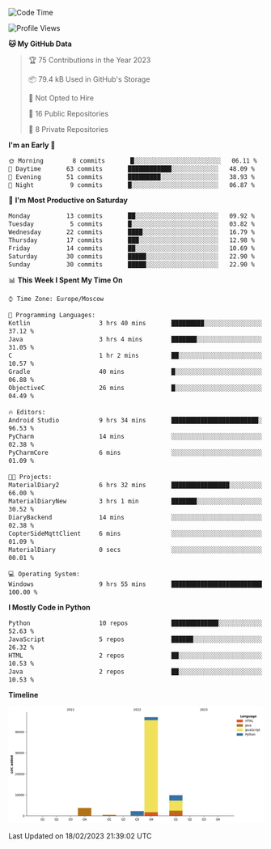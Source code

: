 <!--START_SECTION:waka-->
![Code Time](http://img.shields.io/badge/Code%20Time-32%20hrs%2028%20mins-blue)

![Profile Views](http://img.shields.io/badge/Profile%20Views-0-blue)

**🐱 My GitHub Data** 

> 🏆 75 Contributions in the Year 2023
 > 
> 📦 79.4 kB Used in GitHub's Storage 
 > 
> 🚫 Not Opted to Hire
 > 
> 📜 16 Public Repositories 
 > 
> 🔑 8 Private Repositories  
 > 
**I'm an Early 🐤** 

```text
🌞 Morning        8 commits       █░░░░░░░░░░░░░░░░░░░░░░░░   06.11 % 
🌆 Daytime       63 commits       ████████████░░░░░░░░░░░░░   48.09 % 
🌃 Evening       51 commits       █████████░░░░░░░░░░░░░░░░   38.93 % 
🌙 Night          9 commits       █░░░░░░░░░░░░░░░░░░░░░░░░   06.87 % 

```
📅 **I'm Most Productive on Saturday** 

```text
Monday          13 commits       ██░░░░░░░░░░░░░░░░░░░░░░░   09.92 % 
Tuesday          5 commits       █░░░░░░░░░░░░░░░░░░░░░░░░   03.82 % 
Wednesday       22 commits       ████░░░░░░░░░░░░░░░░░░░░░   16.79 % 
Thursday        17 commits       ███░░░░░░░░░░░░░░░░░░░░░░   12.98 % 
Friday          14 commits       ██░░░░░░░░░░░░░░░░░░░░░░░   10.69 % 
Saturday        30 commits       █████░░░░░░░░░░░░░░░░░░░░   22.90 % 
Sunday          30 commits       █████░░░░░░░░░░░░░░░░░░░░   22.90 % 

```


📊 **This Week I Spent My Time On** 

```text
⌚︎ Time Zone: Europe/Moscow

💬 Programming Languages: 
Kotlin                   3 hrs 40 mins       █████████░░░░░░░░░░░░░░░░   37.12 % 
Java                     3 hrs 4 mins        ███████░░░░░░░░░░░░░░░░░░   31.05 % 
C                        1 hr 2 mins         ██░░░░░░░░░░░░░░░░░░░░░░░   10.57 % 
Gradle                   40 mins             █░░░░░░░░░░░░░░░░░░░░░░░░   06.88 % 
ObjectiveC               26 mins             █░░░░░░░░░░░░░░░░░░░░░░░░   04.49 % 

🔥 Editors: 
Android Studio           9 hrs 34 mins       ████████████████████████░   96.53 % 
PyCharm                  14 mins             ░░░░░░░░░░░░░░░░░░░░░░░░░   02.38 % 
PyCharmCore              6 mins              ░░░░░░░░░░░░░░░░░░░░░░░░░   01.09 % 

🐱‍💻 Projects: 
MaterialDiary2           6 hrs 32 mins       ████████████████░░░░░░░░░   66.00 % 
MaterialDiaryNew         3 hrs 1 min         ███████░░░░░░░░░░░░░░░░░░   30.52 % 
DiaryBackend             14 mins             ░░░░░░░░░░░░░░░░░░░░░░░░░   02.38 % 
CopterSideMqttClient     6 mins              ░░░░░░░░░░░░░░░░░░░░░░░░░   01.09 % 
MaterialDiary            0 secs              ░░░░░░░░░░░░░░░░░░░░░░░░░   00.01 % 

💻 Operating System: 
Windows                  9 hrs 55 mins       █████████████████████████   100.00 % 

```

**I Mostly Code in Python** 

```text
Python                   10 repos            █████████████░░░░░░░░░░░░   52.63 % 
JavaScript               5 repos             ██████░░░░░░░░░░░░░░░░░░░   26.32 % 
HTML                     2 repos             ██░░░░░░░░░░░░░░░░░░░░░░░   10.53 % 
Java                     2 repos             ██░░░░░░░░░░░░░░░░░░░░░░░   10.53 % 

```


**Timeline**

![Chart not found](https://raw.githubusercontent.com/Adlemex/Adlemex/main/charts/bar_graph.png) 


 Last Updated on 18/02/2023 21:39:02 UTC
<!--END_SECTION:waka-->
